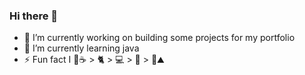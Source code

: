 ### Hi there 👋

<!--
**djbohl/djbohl** is a ✨ _special_ ✨ repository because its `README.md` (this file) appears on your GitHub profile.

Here are some ideas to get you started:
-->
- 🔭 I’m currently working on building some projects for my portfolio
- 🌱 I’m currently learning java
- ⚡ Fun fact I 🤍☕ > 🐈 > 💻 > 🎨 > 🥾⛰️

